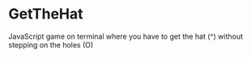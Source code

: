 # GetTheHat
JavaScript game on terminal where you have to get the hat (^) without stepping on the holes (O)
